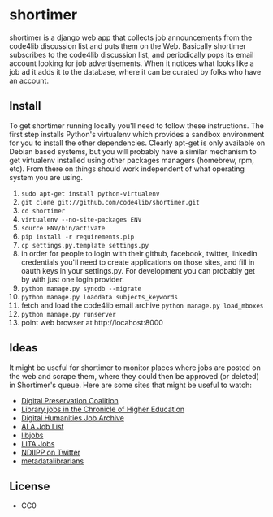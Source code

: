 shortimer
=========

shortimer is a [django](http://www.djangoproject.com) web app that collects job 
announcements from the code4lib discussion list and puts them on the Web. 
Basically shortimer subscribes to the code4lib discussion list, and periodically
pops its email account looking for job advertisements. When it notices what
looks like a job ad it adds it to the database, where it can be curated by
folks who have an account.

Install
-------

To get shortimer running locally you'll need to follow these instructions. The 
first step installs Python's virtualenv which provides a sandbox environment 
for you to install the other dependencies. Clearly apt-get is only available 
on Debian based systems, but you will probably have a similar mechanism to 
get virtualenv installed using other packages managers (homebrew, rpm, etc).
From there on things should work independent of what operating system you are
using.

1. `sudo apt-get install python-virtualenv`
1. `git clone git://github.com/code4lib/shortimer.git`
1. `cd shortimer`
1. `virtualenv --no-site-packages ENV`
1. `source ENV/bin/activate`
1. `pip install -r requirements.pip`
1. `cp settings.py.template settings.py`
1. in order for people to login with their github, facebook, twitter, linkedin
credentials you'll need to create applications on those sites, and fill in oauth
keys in your settings.py. For development you can probably get by with just one
login provider.
1. `python manage.py syncdb --migrate`
1. `python manage.py loaddata subjects_keywords`
1. fetch and load the code4lib email archive `python manage.py load_mboxes`
1. `python manage.py runserver`
1. point web browser at http://locahost:8000

Ideas
-----

It might be useful for shortimer to monitor places where jobs are posted on the
web and scrape them, where they could then be approved (or deleted) in Shortimer's 
queue. Here are some sites that might be useful to watch:

* [Digital Preservation Coalition](http://www.dpconline.org/newsroom/vacancies)
* [Library jobs in the Chronicle of Higher Education](http://chronicle.com/jobSearch?searchQueryString=&search_sortedBy=publicationDate+DESC&facetName%5B0%5D=jobadposition&facetName%5B1%5D=jobadcategory&facetValue%5B0%5D=54&facetValue%5B1%5D=58&facetCaption%5B0%5D=Professional+fields&facetCaption%5B1%5D=Library%2F+information+sciences&omni_mfs=true)
* [Digital Humanities Job Archive](http://jobs.lofhm.org/)
* [ALA Job List](http://joblist.ala.org/)
* [libjobs](http://infoserv.inist.fr/wwsympa.fcgi/subrequest/libjobs)
* [LITA Jobs](http://www.ala.org/lita/professional/jobs/looking)
* [NDIIPP on Twitter](https://twitter.com/#!/ndiipp)
* [metadatalibrarians](http://lists.monarchos.com/listinfo.cgi/metadatalibrarians-monarchos.com)

License
-------

* CC0

